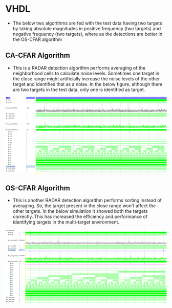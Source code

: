 # VHDL

- The below two algorithms are fed with the test data having two targets by taking absolute magnitudes in positive frequency (two targets) and negative frequency (two targets), where as the detections are better in the OS-CFAR algorithm


## CA-CFAR Algorithm
- This is a RADAR detection algorithm performs averaging of the neighborhood cells to calculate noise levels. Sometimes one target in the close range might artificially increase the noise levels of the other target and identifies that as a noise. In the below figure, although there are two targets in the test data, only one is identified as target.

![seq_det](https://github.com/SaiEshwarReddyYellu/Master_Thesis/blob/main/CA_CFAR/CA-CFAR_simulation_results.PNG)


## OS-CFAR Algorithm
- This is another RADAR detection algorithm performs sorting instead of averaging. So, the target present in the close range won't affect the other targets. In the below simulation it showed both the targets correctly. This has increased the efficiency and performance of identifying targets in the multi-target environment. 

![seq_det](https://github.com/SaiEshwarReddyYellu/Master_Thesis/blob/main/OS_CFAR/os_cfar_simulation.PNG)
